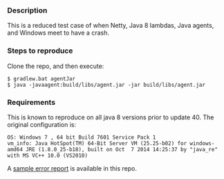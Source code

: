 ### Description

This is a reduced test case of when Netty, Java 8 lambdas, Java agents, and Windows
meet to have a crash.

### Steps to reproduce

Clone the repo, and then execute:

```
$ gradlew.bat agentJar
$ java -javaagent:build/libs/agent.jar -jar build/libs/agent.jar
```

### Requirements

This is known to reproduce on all java 8 versions prior to update 40. The original configuration is:

```
OS: Windows 7 , 64 bit Build 7601 Service Pack 1
vm_info: Java HotSpot(TM) 64-Bit Server VM (25.25-b02) for windows-amd64 JRE (1.8.0_25-b18), built on Oct  7 2014 14:25:37 by "java_re" with MS VC++ 10.0 (VS2010)
```

A [sample error report](https://github.com/gvsmirnov/netty-lambda-windows-crash/blob/master/hs_err_pid348.log) is available in this repo.
